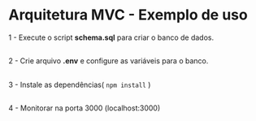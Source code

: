 # Arquitetura MVC - Exemplo de uso

1 - Execute o script **schema.sql** para criar o banco de dados.
##
2 - Crie arquivo **.env** e configure as variáveis para o banco.
##
3 - Instale as dependências( `npm install` )
##
4 - Monitorar na porta 3000 (localhost:3000)
